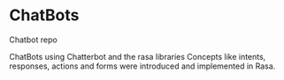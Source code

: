 # ChatBots
Chatbot repo

ChatBots using Chatterbot and the rasa libraries
Concepts like intents, responses, actions and forms were introduced and implemented in Rasa. 
